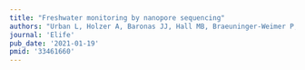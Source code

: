 ```yaml
---
title: "Freshwater monitoring by nanopore sequencing"
authors: "Urban L, Holzer A, Baronas JJ, Hall MB, Braeuninger-Weimer P, Scherm MJ, Kunz DJ, Perera SN, Martin-Herranz DE, Tipper ET, Salter SJ, Stammnitz MR."
journal: 'Elife'
pub_date: '2021-01-19'
pmid: '33461660'
---
```

